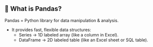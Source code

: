 ## 🔹 What is Pandas?

Pandas = Python library for data manipulation & analysis.
- It provides fast, flexible data structures:
    - Series → 1D labeled array (like a column in Excel).
    - DataFrame → 2D labeled table (like an Excel sheet or SQL table).

